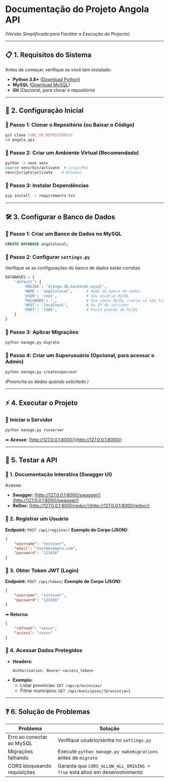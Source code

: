 # **Documentação do Projeto Angola API**

*(Versão Simplificada para Facilitar a Execução do Projecto)*

---

## **📋 1. Requisitos do Sistema**

Antes de começar, verifique se você tem instalado:

- **Python 3.8+** ([Download Python](https://www.python.org/downloads/))
- **MySQL** ([Download MySQL](https://dev.mysql.com/downloads/))
- **Git** (Opcional, para clonar o repositório)

---

## **🚀 2. Configuração Inicial**

### **🔹 Passo 1: Clonar o Repositório (ou Baixar o Código)**

```bash
git clone [URL_DO_REPOSITÓRIO]  
cd angola_api  
```

### **🔹 Passo 2: Criar um Ambiente Virtual (Recomendado)**

```bash
python -m venv venv  
source venv/bin/activate  # Linux/Mac  
venv\Scripts\activate    # Windows  
```

### **🔹 Passo 3: Instalar Dependências**

```bash
pip install -r requirements.txt  
```

---

## **🛠 3. Configurar o Banco de Dados**

### **🔹 Passo 1: Criar um Banco de Dados no MySQL**

```sql
CREATE DATABASE angolalocal;
```

### **🔹 Passo 2: Configurar `settings.py`**

Verifique se as configurações do banco de dados estão corretas:

```python
DATABASES = {
    'default': {
        'ENGINE': 'django.db.backends.mysql',
        'NAME': 'angolalocal',      # Nome do banco de dados
        'USER': 'root',             # Seu usuário MySQL
        'PASSWORD': '',             # Sua senha MySQL (vazia se não tiver)
        'HOST': 'localhost',        # Ou IP do servidor
        'PORT': '3306',             # Porta padrão do MySQL
    }
}
```

### **🔹 Passo 3: Aplicar Migrações**

```bash
python manage.py migrate
```

### **🔹 Passo 4: Criar um Superusuário (Opcional, para acessar o Admin)**

```bash
python manage.py createsuperuser
```

*(Preencha os dados quando solicitado.)*

---

## **⚡ 4. Executar o Projeto**

### **🔹 Iniciar o Servidor**

```bash
python manage.py runserver
```

➡ **Acesse:** [http://127.0.0.1:8000/](http://127.0.0.1:8000/)

---

## **🔐 5. Testar a API**

### **🔹 1. Documentação Interativa (Swagger UI)**

Acesse:

- **Swagger:** [http://127.0.0.1:8000/swagger/](http://127.0.0.1:8000/swagger/)
- **ReDoc:** [http://127.0.0.1:8000/redoc/](http://127.0.0.1:8000/redoc/)

### **🔹 2. Registrar um Usuário**

**Endpoint:** `POST /api/register/`
**Exemplo de Corpo (JSON):**

```json
{
    "username": "testuser",
    "email": "test@example.com",
    "password": "123456"
}
```

### **🔹 3. Obter Token JWT (Login)**

**Endpoint:** `POST /api/token/`
**Exemplo de Corpo (JSON):**

```json
{
    "username": "testuser",
    "password": "123456"
}
```

➡ **Retorna:**

```json
{
    "refresh": "xxxxx",
    "access": "xxxxx"
}
```

### **🔹 4. Acessar Dados Protegidos**

- **Headers:**
  ```
  Authorization: Bearer <access_token>
  ```
- **Exemplo:**
  - Listar províncias: `GET /api/provincias/`
  - Filtrar municípios: `GET /api/municipios/?provincia=1`

---

## **❓ 6. Solução de Problemas**

| **Problema**            | **Solução**                                                          |
| ----------------------------- | ---------------------------------------------------------------------------- |
| Erro ao conectar ao MySQL     | Verifique usuário/senha no `settings.py`                                  |
| Migrações falhando          | Execute `python manage.py makemigrations` antes de `migrate`             |
| CORS bloqueando requisições | Garanta que `CORS_ALLOW_ALL_ORIGINS = True` está ativo em desenvolvimento |
